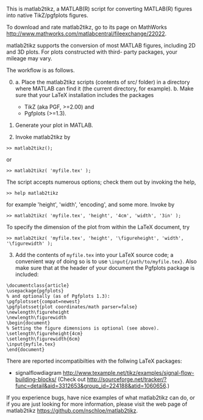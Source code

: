 This is matlab2tikz, a MATLAB(R) script for converting MATLAB(R) figures into native
TikZ/pgfplots figures.

To download and rate matlab2tikz, go to its page on MathWorks 
http://www.mathworks.com/matlabcentral/fileexchange/22022.

matlab2tikz supports the conversion of most MATLAB figures,
including 2D and 3D plots. For plots constructed with third-
party packages, your mileage may vary.

The workflow is as follows.

0. a. Place the matlab2tikz scripts (contents of src/ folder) in a directory where 
         MATLAB can find it (the current directory, for example).
   b. Make sure that your LaTeX installation includes the packages
     * TikZ (aka PGF, >=2.00) and
     * Pgfplots (>=1.3).

1. Generate your plot in MATLAB.

2. Invoke matlab2tikz by
```
>> matlab2tikz();
```
   or
```
>> matlab2tikz( 'myfile.tex' );
```
  The script accepts numerous options; check them out by invoking the help,
```
>> help matlab2tikz
```
  for example 'height', 'width', 'encoding', and some more. Invoke by
```
>> matlab2tikz( 'myfile.tex', 'height', '4cm', 'width', '3in' );
```
  To specify the dimension of the plot from within the LaTeX document, try
```
>> matlab2tikz( 'myfile.tex', 'height', '\figureheight', 'width', '\figurewidth' );
```

3. Add the contents of `myfile.tex` into your LaTeX source code; a
   convenient way of doing so is to use `\input{/path/to/myfile.tex}`.
   Also make sure that at the header of your document the Pgfplots package
   is included:
```
\documentclass{article}
\usepackage{pgfplots}
% and optionally (as of Pgfplots 1.3):
\pgfplotsset{compat=newest}
\pgfplotsset{plot coordinates/math parser=false}
\newlength\figureheight
\newlength\figurewidth
\begin{document}
% Setting the figure dimensions is optional (see above).
\setlength\figureheight{4cm}
\setlength\figurewidth{6cm}
\input{myfile.tex}
\end{document}
```

There are reported incompatibilties with the follwing LaTeX packages:
   * signalflowdiagram <http://www.texample.net/tikz/examples/signal-flow-building-blocks/>
     (Check out <http://sourceforge.net/tracker/?func=detail&aid=3312653&group_id=224188&atid=1060656>.)

If you experience bugs, have nice examples of what matlab2tikz can do, or if
you are just looking for more information, please visit the web page of
matlab2tikz <https://github.com/nschloe/matlab2tikz>.
